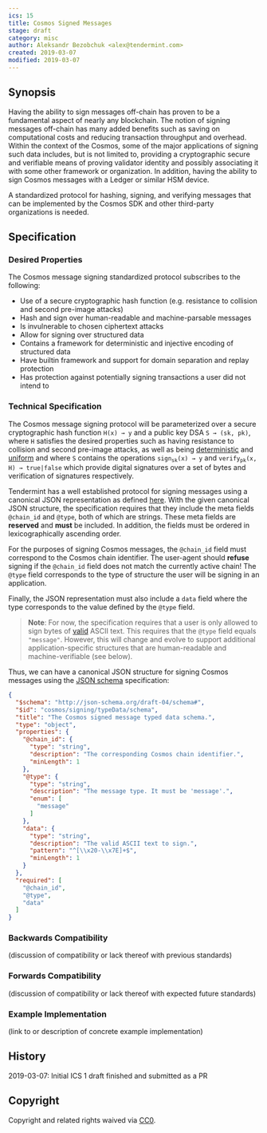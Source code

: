 ```yaml
---
ics: 15
title: Cosmos Signed Messages
stage: draft
category: misc
author: Aleksandr Bezobchuk <alex@tendermint.com>
created: 2019-03-07
modified: 2019-03-07
---
```


## Synopsis

Having the ability to sign messages off-chain has proven to be a fundamental aspect
of nearly any blockchain. The notion of signing messages off-chain has many
added benefits such as saving on computational costs and reducing transaction
throughput and overhead. Within the context of the Cosmos, some of the major
applications of signing such data includes, but is not limited to, providing a
cryptographic secure and verifiable means of proving validator identity and
possibly associating it with some other framework or organization. In addition,
having the ability to sign Cosmos messages with a Ledger or similar HSM device.

A standardized protocol for hashing, signing, and verifying messages that can be
implemented by the Cosmos SDK and other third-party organizations is needed.

## Specification

### Desired Properties

The Cosmos message signing standardized protocol subscribes to the following:

* Use of a secure cryptographic hash function (e.g. resistance to collision and second
pre-image attacks)
* Hash and sign over human-readable and machine-parsable messages
* Is invulnerable to chosen ciphertext attacks
* Allow for signing over structured data
* Contains a framework for deterministic and injective encoding of structured data
* Have builtin framework and support for domain separation and replay protection
* Has protection against potentially signing transactions a user did not intend to

### Technical Specification

The Cosmos message signing protocol will be parameterized over a secure
cryptographic hash function `H(x) → y` and a public key DSA `S → (sk, pk)`, where
`H` satisfies the desired properties such as having resistance to collision and
second pre-image attacks, as well as being
[deterministic](https://en.wikipedia.org/wiki/Hash_function#Determinism) and
[uniform](https://en.wikipedia.org/wiki/Hash_function#Uniformity) and where
`S` contains the operations <code>sign<sub>sk</sub>(x) → y</code> and
<code>verify<sub>pk</sub>(x, H) → true|false</code> which provide digital
signatures over a set of bytes and verification of signatures respectively.

Tendermint has a well established protocol for signing messages using a canonical
JSON representation as defined [here](https://github.com/tendermint/tendermint/blob/master/types/canonical.go). With the given canonical JSON structure, the specification requires
that they include the meta fields `@chain_id` and `@type`, both of which are strings.
These meta fields are **reserved** and **must** be included. In addition, the fields
must be ordered in lexicographically ascending order.

For the purposes of signing Cosmos messages, the `@chain_id` field must correspond
to the Cosmos chain identifier. The user-agent should **refuse** signing if the
`@chain_id` field does not match the currently active chain! The `@type` field
corresponds to the type of structure the user will be signing in an application.

Finally, the JSON representation must also include a `data` field where the type
corresponds to the value defined by the `@type` field.

> __Note__: For now, the specification requires that a user is only allowed to
sign bytes of [valid](https://github.com/tendermint/tendermint/blob/master/libs/common/string.go#L61-L74) ASCII text. This requires that the `@type` field equals `"message"`.
However, this will change and evolve to support additional application-specific
structures that are human-readable and machine-verifiable (see below).

Thus, we can have a canonical JSON structure for signing Cosmos messages using
the [JSON schema](http://json-schema.org/) specification:

```json
{
  "$schema": "http://json-schema.org/draft-04/schema#",
  "$id": "cosmos/signing/typeData/schema",
  "title": "The Cosmos signed message typed data schema.",
  "type": "object",
  "properties": {
    "@chain_id": {
      "type": "string",
      "description": "The corresponding Cosmos chain identifier.",
      "minLength": 1
    },
    "@type": {
      "type": "string",
      "description": "The message type. It must be 'message'.",
      "enum": [
        "message"
      ]
    },
    "data": {
      "type": "string",
      "description": "The valid ASCII text to sign.",
      "pattern": "^[\\x20-\\x7E]+$",
      "minLength": 1
    }
  },
  "required": [
    "@chain_id",
    "@type",
    "data"
  ]
}
```

### Backwards Compatibility

(discussion of compatibility or lack thereof with previous standards)

### Forwards Compatibility

(discussion of compatibility or lack thereof with expected future standards)

### Example Implementation

(link to or description of concrete example implementation)

## History

2019-03-07: Initial ICS 1 draft finished and submitted as a PR

## Copyright

Copyright and related rights waived via [CC0](https://creativecommons.org/publicdomain/zero/1.0/).